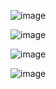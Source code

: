 
![image](https://user-images.githubusercontent.com/48900845/117486718-8ff6b080-af9c-11eb-8d02-ea4d300110b8.png)

![image](https://user-images.githubusercontent.com/48900845/117486777-a7359e00-af9c-11eb-870c-8812471aa8fa.png)

![image](https://user-images.githubusercontent.com/48900845/117494301-b6b9e480-afa6-11eb-9be7-6a952e3d406d.png)

![image](https://user-images.githubusercontent.com/48900845/117494329-c1747980-afa6-11eb-979e-716aa22bff7b.png)


